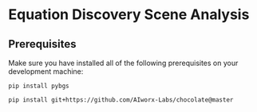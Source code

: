 # Equation Discovery Scene Analysis


##  Prerequisites
Make sure you have installed all of the following prerequisites on your development machine:


```
pip install pybgs
```

```
pip install git+https://github.com/AIworx-Labs/chocolate@master
```
